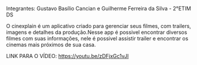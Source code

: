Integrantes: Gustavo Basílio Cancian e Guilherme Ferreira da Silva - 2°ETIM DS

O cinexplain é um aplicativo criado para gerenciar seus filmes, com trailers, imagens e detalhes da produção.Nesse app é possivel encontrar diversos filmes com suas informações, nele é possivel assistir trailer e encontrar os cinemas mais próximos de sua casa.

LINK PARA O VÍDEO: https://youtu.be/zDFjxGc1vJI
